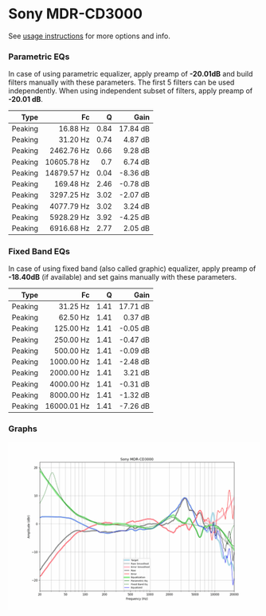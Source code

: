 # Sony MDR-CD3000
See [usage instructions](https://github.com/jaakkopasanen/AutoEq#usage) for more options and info.

### Parametric EQs
In case of using parametric equalizer, apply preamp of **-20.01dB** and build filters manually
with these parameters. The first 5 filters can be used independently.
When using independent subset of filters, apply preamp of **-20.01 dB**.

| Type    | Fc          |    Q | Gain     |
|--------:|------------:|-----:|---------:|
| Peaking | 16.88 Hz    | 0.84 | 17.84 dB |
| Peaking | 31.20 Hz    | 0.74 | 4.87 dB  |
| Peaking | 2462.76 Hz  | 0.66 | 9.28 dB  |
| Peaking | 10605.78 Hz | 0.7  | 6.74 dB  |
| Peaking | 14879.57 Hz | 0.04 | -8.36 dB |
| Peaking | 169.48 Hz   | 2.46 | -0.78 dB |
| Peaking | 3297.25 Hz  | 3.02 | -2.07 dB |
| Peaking | 4077.79 Hz  | 3.02 | 3.24 dB  |
| Peaking | 5928.29 Hz  | 3.92 | -4.25 dB |
| Peaking | 6916.68 Hz  | 2.77 | 2.05 dB  |

### Fixed Band EQs
In case of using fixed band (also called graphic) equalizer, apply preamp of **-18.40dB**
(if available) and set gains manually with these parameters.

| Type    | Fc          |    Q | Gain     |
|--------:|------------:|-----:|---------:|
| Peaking | 31.25 Hz    | 1.41 | 17.71 dB |
| Peaking | 62.50 Hz    | 1.41 | 0.37 dB  |
| Peaking | 125.00 Hz   | 1.41 | -0.05 dB |
| Peaking | 250.00 Hz   | 1.41 | -0.47 dB |
| Peaking | 500.00 Hz   | 1.41 | -0.09 dB |
| Peaking | 1000.00 Hz  | 1.41 | -2.48 dB |
| Peaking | 2000.00 Hz  | 1.41 | 3.21 dB  |
| Peaking | 4000.00 Hz  | 1.41 | -0.31 dB |
| Peaking | 8000.00 Hz  | 1.41 | -1.32 dB |
| Peaking | 16000.01 Hz | 1.41 | -7.26 dB |

### Graphs
![](./Sony%20MDR-CD3000.png)